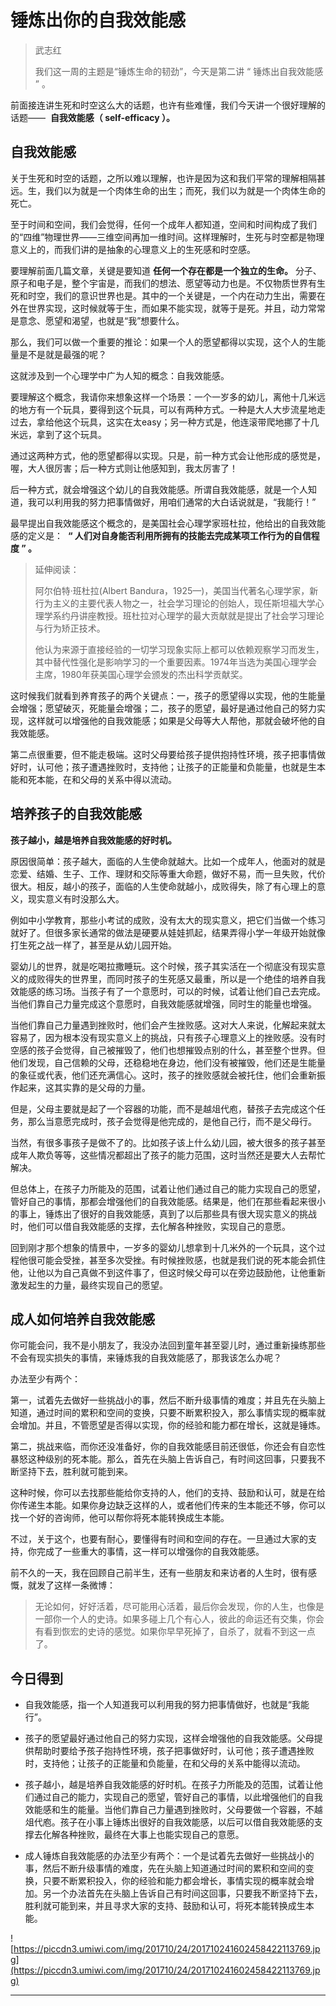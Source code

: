 # 锤炼出你的自我效能感

> 武志红
> 
> 我们这一周的主题是“锤炼生命的韧劲”，今天是第二讲 “ 锤炼出自我效能感 ” 。

前面接连讲生死和时空这么大的话题，也许有些难懂，我们今天讲一个很好理解的话题——  **自我效能感（ self-efficacy ）。**

## 自我效能感

关于生死和时空的话题，之所以难以理解，也许是因为这和我们平常的理解相隔甚远。生，我们以为就是一个肉体生命的出生；而死，我们以为就是一个肉体生命的死亡。

至于时间和空间，我们会觉得，任何一个成年人都知道，空间和时间构成了我们的“四维”物理世界——三维空间再加一维时间。这样理解时，生死与时空都是物理意义上的，而我们讲的是抽象的心理意义上的生死感和时空感。

要理解前面几篇文章，关键是要知道 **任何一个存在都是一个独立的生命。** 分子、原子和电子是，整个宇宙是，而我们的想法、愿望等动力也是。不仅物质世界有生死和时空，我们的意识世界也是。其中的一个关键是，一个内在动力生出，需要在外在世界实现，这时候就等于生，而如果不能实现，就等于是死。并且，动力常常是意念、愿望和渴望，也就是“我”想要什么。

那么，我们可以做一个重要的推论：如果一个人的愿望都得以实现，这个人的生能量是不是就是最强的呢？

这就涉及到一个心理学中广为人知的概念：自我效能感。

要理解这个概念，我请你来想象这样一个场景：一个一岁多的幼儿，离他十几米远的地方有一个玩具，要得到这个玩具，可以有两种方式。一种是大人大步流星地走过去，拿给他这个玩具，这实在太easy；另一种方式是，他连滚带爬地挪了十几米远，拿到了这个玩具。

通过这两种方式，他的愿望都得以实现。只是，前一种方式会让他形成的感觉是，喔，大人很厉害；后一种方式则让他感知到，我太厉害了！

后一种方式，就会增强这个幼儿的自我效能感。所谓自我效能感，就是一个人知道，我可以利用我的努力把事情做好，用咱们通常的大白话说就是，“我能行！”

最早提出自我效能感这个概念的，是美国社会心理学家班杜拉，他给出的自我效能感的定义是：  **“ 人们对自身能否利用所拥有的技能去完成某项工作行为的自信程度 ” 。**

> 延伸阅读：
> 
> 阿尔伯特·班杜拉(Albert Bandura，1925—)，美国当代著名心理学家，新行为主义的主要代表人物之一，社会学习理论的创始人，现任斯坦福大学心理学系约丹讲座教授。班杜拉对心理学的最大贡献就是提出了社会学习理论与行为矫正技术。
> 
> 他认为来源于直接经验的一切学习现象实际上都可以依赖观察学习而发生，其中替代性强化是影响学习的一个重要因素。1974年当选为美国心理学会主席，1980年获美国心理学会颁发的杰出科学贡献奖。

这时候我们就看到养育孩子的两个关键点：一，孩子的愿望得以实现，他的生能量会增强；愿望破灭，死能量会增强；二，孩子的愿望，最好是通过他自己的努力实现，这样就可以增强他的自我效能感；如果是父母等大人帮他，那就会破坏他的自我效能感。

第二点很重要，但不能走极端。这时父母要给孩子提供抱持性环境，孩子把事情做好时，认可他；孩子遭遇挫败时，支持他；让孩子的正能量和负能量，也就是生本能和死本能，在和父母的关系中得以流动。

## 培养孩子的自我效能感

 **孩子越小，越是培养自我效能感的好时机。**

原因很简单：孩子越大，面临的人生使命就越大。比如一个成年人，他面对的就是恋爱、结婚、生子、工作、理财和交际等重大命题，做好不易，而一旦失败，代价很大。相反，越小的孩子，面临的人生使命就越小，成败得失，除了有心理上的意义，现实意义有时没那么大。

例如中小学教育，那些小考试的成败，没有太大的现实意义，把它们当做一个练习就好了。但很多家长通常的做法是硬要从娃娃抓起，结果弄得小学一年级开始就像打生死之战一样了，甚至是从幼儿园开始。

婴幼儿的世界，就是吃喝拉撒睡玩。这个时候，孩子其实活在一个彻底没有现实意义的成败得失的世界里，而同时孩子的生死感又最重，所以是一个绝佳的培养自我效能感的练习场。当孩子有了一个意愿时，可以的时候，试着让他们自己去完成。当他们靠自己力量完成这个意愿时，自我效能感就增强，同时生的能量也增强。

当他们靠自己力量遇到挫败时，他们会产生挫败感。这对大人来说，化解起来就太容易了，因为根本没有现实意义上的挑战，只有孩子心理意义上的挫败感。没有时空感的孩子会觉得，自己被摧毁了，他们也想摧毁点别的什么，甚至整个世界。但他们发现，自己信赖的父母，还稳稳地在身边，他们没有被摧毁，他们还是生能量的象征或代表，他们还充满信心。这时，孩子的挫败感就会被托住，他们会重新振作起来，这其实靠的是父母的力量。

但是，父母主要就是起了一个容器的功能，而不是越俎代庖，替孩子去完成这个任务，那么当意愿完成时，孩子会觉得是他完成的，是他自己行，而不是父母行。

当然，有很多事孩子是做不了的。比如孩子该上什么幼儿园，被大很多的孩子甚至成年人欺负等等，这些情况都超出了孩子的能力范围，这时当然还是要大人去帮忙解决。

但总体上，在孩子力所能及的范围，试着让他们通过自己的能力实现自己的愿望，管好自己的事情，那都会增强他们的自我效能感。结果是，他们在那些看起来很小的事上，锤炼出了很好的自我效能感，真到了以后那些具有很大现实意义的挑战时，他们可以借自我效能感的支撑，去化解各种挫败，实现自己的意愿。

回到刚才那个想象的情景中，一岁多的婴幼儿想拿到十几米外的一个玩具，这个过程他很可能会受挫，甚至多次受挫。有时候挫败感，也就是我们说的死本能会抓住他，让他以为自己真做不到这件事了，但这时候父母可以在旁边鼓励他，让他重新激发起生的力量，最终实现自己的愿望。

## 成人如何培养自我效能感

你可能会问，我不是小朋友了，我没办法回到童年甚至婴儿时，通过重新操练那些不会有现实损失的事情，来锤炼我的自我效能感了，那我该怎么办呢？

办法至少有两个：

第一，试着先去做好一些挑战小的事，然后不断升级事情的难度；并且先在头脑上知道，通过时间的累积和空间的变换，只要不断累积投入，那么事情实现的概率就会增加。并且，不管愿望是否得以实现，你的经验和能力都在增长，这就是锤炼。

第二，挑战来临，而你还没准备好，你的自我效能感目前还很低，你还会有自恋性暴怒这种级别的死本能。那么，首先在头脑上告诉自己，有时间这回事，只要我不断坚持下去，胜利就可能到来。

这种时候，你可以去找那些能给你支持的人，他们的支持、鼓励和认可，就是在给你传递生本能。如果你身边缺乏这样的人，或者他们传来的生本能还不够，你可以找一个好的咨询师，他可以帮你将死本能转换成生本能。

不过，关于这个，也要有耐心，要懂得有时间和空间的存在。一旦通过大家的支持，你完成了一些重大的事情，这一样可以增强你的自我效能感。

前不久的一天，我在回顾自己前半生，还有一些朋友和来访者的人生时，很有感慨，就发了这样一条微博：

> 无论如何，好好活着，尽可能用心活着，最后你会发现，你的人生，也像是一部你一个人的史诗。如果多碰上几个有心人，彼此的命运还有交集，你会有看到恢宏的史诗的感觉。如果你早早死掉了，自杀了，就看不到这一点了。

## 今日得到

* 自我效能感，指一个人知道我可以利用我的努力把事情做好，也就是“我能行”。

* 孩子的愿望最好通过他自己的努力实现，这样会增强他的自我效能感。父母提供帮助时要给予孩子抱持性环境，孩子把事做好时，认可他；孩子遭遇挫败时，支持他；让孩子的正能量和负能量，在和父母的关系中能得以流动。

* 孩子越小，越是培养自我效能感的好时机。在孩子力所能及的范围，试着让他们通过自己的能力，实现自己的愿望，管好自己的事情，以此增强他们的自我效能感和生的能量。当他们靠自己力量遇到挫败时，父母要做一个容器，不越俎代庖。孩子在小事上锤炼出很好的自我效能感，以后可以借自我效能感的支撑去化解各种挫败，最终在大事上也能实现自己的意愿。

* 成人锤炼自我效能感的办法至少有两个：一个是试着先去做好一些挑战小的事，然后不断升级事情的难度，先在头脑上知道通过时间的累积和空间的变换，只要不断累积投入，你的经验和能力都会增长，事情实现的概率就会增加。另一个办法首先在头脑上告诉自己有时间这回事，只要我不断坚持下去，胜利就可能到来，并且寻求大家的支持、鼓励和认可，将死本能转换成生本能。

![https://piccdn3.umiwi.com/img/201710/24/201710241602458422113769.jpg](https://piccdn3.umiwi.com/img/201710/24/201710241602458422113769.jpg)

---
